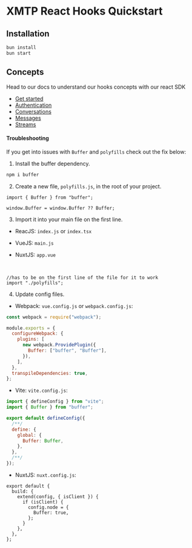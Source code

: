 # XMTP React Hooks Quickstart

## Installation

```bash
bun install
bun start
```

## Concepts

Head to our docs to understand our hooks concepts with our react SDK

- [Get started](https://xmtp.org/docs/build/get-started)
- [Authentication](https://xmtp.org/docs/build/authentication)
- [Conversations](https://xmtp.org/docs/build/conversations)
- [Messages](https://xmtp.org/docs/build/messages/)
- [Streams](https://xmtp.org/docs/build/streams/)

#### Troubleshooting

If you get into issues with `Buffer` and `polyfills` check out the fix below:

1. Install the buffer dependency.

```bash
npm i buffer
```

2. Create a new file, `polyfills.js`, in the root of your project.

```tsx
import { Buffer } from "buffer";

window.Buffer = window.Buffer ?? Buffer;
```

3. Import it into your main file on the first line.

- ReacJS: `index.js` or `index.tsx`
- VueJS: `main.js`
- NuxtJS: `app.vue`

  <br/>

```tsx
//has to be on the first line of the file for it to work
import "./polyfills";
```

4. Update config files.

- Webpack: `vue.config.js` or `webpack.config.js`:

```jsx
const webpack = require("webpack");

module.exports = {
  configureWebpack: {
    plugins: [
      new webpack.ProvidePlugin({
        Buffer: ["buffer", "Buffer"],
      }),
    ],
  },
  transpileDependencies: true,
};
```

- Vite: `vite.config.js`:

```jsx
import { defineConfig } from "vite";
import { Buffer } from "buffer";

export default defineConfig({
  /**/
  define: {
    global: {
      Buffer: Buffer,
    },
  },
  /**/
});
```

- NuxtJS: `nuxt.config.js`:

```tsx
export default {
  build: {
    extend(config, { isClient }) {
      if (isClient) {
        config.node = {
          Buffer: true,
        };
      }
    },
  },
};
```
